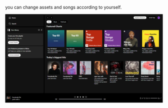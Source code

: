 you can change assets and songs according to yourself.


![Spotify Clone Screenshot](https://github.com/Pratik58D/Sportify--clone/blob/12a5f883b2b020465903d420c0e1e5ee6e19feb1/Screenshot%202024-08-14%20222204.png)

